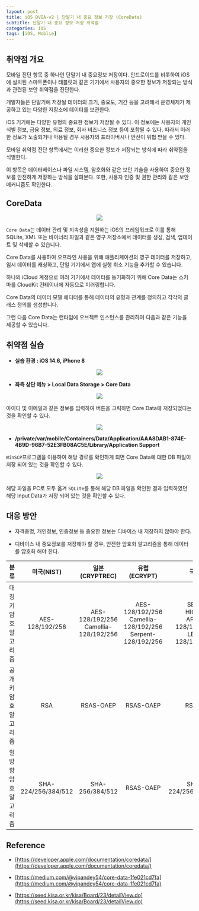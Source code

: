 ```yaml
---
layout: post
title: iOS DVIA-v2 | 단말기 내 중요 정보 저장 (CoreData)
subtitle: 단말기 내 중요 정보 저장 취약점
categories: iOS
tags: [iOS, Moblie]
---
```


## 취약점 개요

모바일 진단 항목 중 하나인 단말기 내 중요정보 저장이다. 안드로이드를 비롯하여 iOS에 설치된 스마트폰이나 태블릿과 같은 기기에서 사용자의 중요한 정보가 저장되는 방식과 관련된 보안 취약점을 진단한다.

개발자들은 단말기에 저장될 데이터의 크기, 중요도, 기간 등을 고려해서 운영체제가 제공하고 있는 다양한 저장소에 데이터를 보관한다.

iOS 기기에는 다양한 유형의 중요한 정보가 저장될 수 있다. 이 정보에는 사용자의 개인 식별 정보, 금융 정보, 의료 정보, 회사 비즈니스 정보 등이 포함될 수 있다. 따라서 이러한 정보가 노출되거나 악용될 경우 사용자의 프라이버시나 안전이 위협 받을 수 있다.

모바일 취약점 진단 항목에서는 이러한 중요한 정보가 저장되는 방식에 따라 취약점을 식별한다. 

이 항목은 데이터베이스나 파일 시스템, 암호화와 같은 보안 기술을 사용하여 중요한 정보를 안전하게 저장하는 방식을 살펴본다. 또한, 사용자 인증 및 권한 관리와 같은 보안 메커니즘도 확인한다.

## CoreData

<p align="center">
<img src ="https://github.com/peoplstar/peoplstar.github.io/assets/78135526/621832a8-4539-4675-909b-be4c2c86ab70">
</p>

`Core Data`는 데이터 관리 및 지속성을 지원하는 iOS의 프레임워크로 이를 통해 SQLite, XML 또는 바이너리 파일과 같은 영구 저장소에서 데이터를 생성, 검색, 업데이트 및 삭제할 수 있습니다.

Core Data를 사용하여 오프라인 사용을 위해 애플리케이션의 영구 데이터를 저장하고, 임시 데이터를 캐싱하고, 단일 기기에서 앱에 실행 취소 기능을 추가할 수 있습니다. 

하나의 iCloud 계정으로 여러 기기에서 데이터를 동기화하기 위해 Core Data는 스키마를 CloudKit 컨테이너에 자동으로 미러링합니다.

Core Data의 데이터 모델 에디터를 통해 데이터의 유형과 관계를 정의하고 각각의 클래스 정의를 생성합니다.

그런 다음 Core Data는 런타임에 오브젝트 인스턴스를 관리하여 다음과 같은 기능을 제공할 수 있습니다.

## 취약점 실습

* **실습 환경 : iOS 14.6, iPhone 8**

<p align="center">
<img src ="https://github.com/peoplstar/peoplstar.github.io/assets/78135526/210b2789-38c1-43b7-bbd8-6c9fb23d3396">
</p>

* **좌측 상단 메뉴 > Local Data Storage > Core Data**

<p align="center">
<img src ="https://github.com/peoplstar/peoplstar.github.io/assets/78135526/4e2c819a-73fd-459a-a96c-98bfcd0f7dfa">
</p>

아이디 및 이메일과 같은 정보를 입력하여 버튼을 크릭하면 Core Data에 저장되었다는 것을 확인할 수 있다.

<p align="center">
<img src ="https://github.com/peoplstar/peoplstar.github.io/assets/78135526/884f6fa2-ca56-40db-b730-1f9d081f2916">
</p>

* **/private/var/mobile/Containers/Data/Application/AAA8DAB1-874E-4B9D-96B7-52E3FB08AC5E/Library/Application Support**

`WinSCP`프로그램을 이용하여 해당 경로를 확인하게 되면 Core Data에 대한 DB 파일이 저장 되어 있는 것을 확인할 수 있다.

<p align="center">
<img src ="https://github.com/peoplstar/peoplstar.github.io/assets/78135526/89862188-de5b-4a7f-a5fe-23d1ce05a110">
</p>

해당 파일을 PC로 모두 옮겨 `SQLite`를 통해 해당 DB 파일을 확인한 결과 입력하였던 해당 Input Data가 저장 되어 있는 것을 확인할 수 있다.

## 대응 방안

* 자격증명, 개인정보, 인증정보 등 중요한 정보는 디바이스 내 저장하지 않아야 한다.

* 디바이스 내 중요정보를 저장해야 할 경우, 안전한 암호화 알고리즘을 통해 데이터를 암호화 해야 한다.

|  **분류**     |   **미국(NIST)**   |     **일본(CRYPTREC)**   | **유럽(ECRYPT)** |      **국내**    | 
|:--------:|:--------------:|:-------------------:|:-------------------:|:-----------------:|
| 대칭키 암호 알고리즘 |  AES-128/192/256     |   AES-128/192/256<br>Camellia-128/192/256    | AES-128/192/256<br>Camellia-128/192/256<br>Serpent-128/192/256 | SEED<br>HIGHT<br>ARIA-128/192/256<br>LEA-128/192/256 |
| 공개키 암호 알고리즘 |           RSA        |   RSAS-OAEP   |  RSAS-OAEP  | RSAES |
| 일방향 암호 알고리즘 |  SHA-224/256/384/512 |   SHA-256/384/512  | RSAS-OAEP | SHA-224/256/384/512 |

## Reference

* [https://developer.apple.com/documentation/coredata/](https://developer.apple.com/documentation/coredata/)

* [https://medium.com/@vipandey54/core-data-1fe021cd7fa](https://medium.com/@vipandey54/core-data-1fe021cd7fa)

* [https://seed.kisa.or.kr/kisa/Board/23/detailView.do](https://seed.kisa.or.kr/kisa/Board/23/detailView.do)